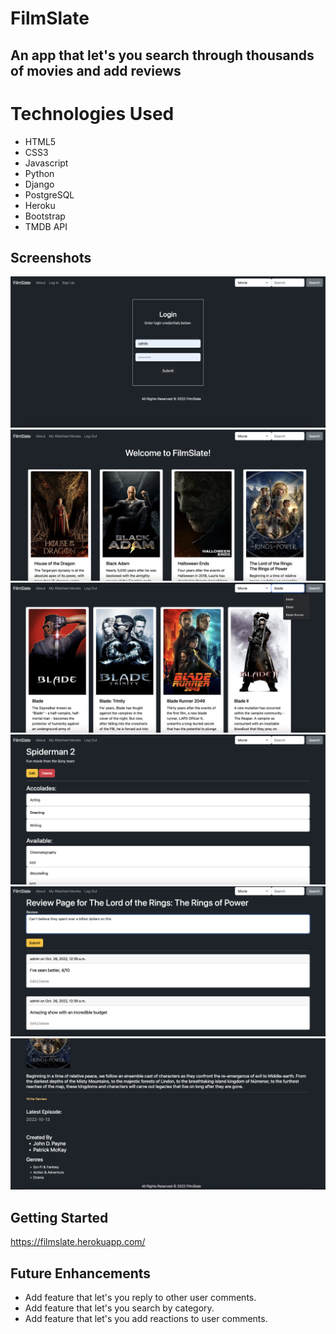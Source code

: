 # FilmSlate

## An app that let's you search through thousands of movies and add reviews

# Technologies Used

* HTML5
* CSS3
* Javascript
* Python
* Django
* PostgreSQL
* Heroku
* Bootstrap
* TMDB API

## Screenshots

<img src="main_app/readme-images/login.png" alt="Login Page"/>
<img src="main_app/readme-images/home.png" alt="Home Page"/>
<img src="main_app/readme-images/search.png" alt="Search Page"/>
<img src="main_app/readme-images/movie.png" alt="Movie Page"/>
<img src="main_app/readme-images/review.png" alt="Review Page"/>
<img src="main_app/readme-images/details.png" alt="Detail Page"/>

## Getting Started

https://filmslate.herokuapp.com/

## Future Enhancements

* Add feature that let's you reply to other user comments.
* Add feature that let's you search by category.
* Add feature that let's you add reactions to user comments.